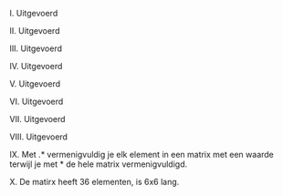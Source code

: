 I.    Uitgevoerd

II.   Uitgevoerd

III.  Uitgevoerd

IV.   Uitgevoerd

V.    Uitgevoerd

VI.   Uitgevoerd

VII.  Uitgevoerd

VIII. Uitgevoerd

IX.   Met .* vermenigvuldig je elk element in een matrix met een waarde terwijl
      je met * de hele matrix vermenigvuldigd.

X.    De matirx heeft 36 elementen, is 6x6 lang.
